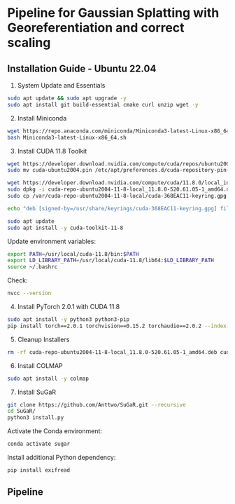 # Pipeline for Gaussian Splatting with Georeferentiation and correct scaling

## Installation Guide - Ubuntu 22.04

1. System Update and Essentials

```bash
sudo apt update && sudo apt upgrade -y
sudo apt install git build-essential cmake curl unzip wget -y
```

2. Install Miniconda

```bash
wget https://repo.anaconda.com/miniconda/Miniconda3-latest-Linux-x86_64.sh
bash Miniconda3-latest-Linux-x86_64.sh
```

3. Install CUDA 11.8 Toolkit

```bash
wget https://developer.download.nvidia.com/compute/cuda/repos/ubuntu2004/x86_64/cuda-ubuntu2004.pin
sudo mv cuda-ubuntu2004.pin /etc/apt/preferences.d/cuda-repository-pin-600

wget https://developer.download.nvidia.com/compute/cuda/11.8.0/local_installers/cuda-repo-ubuntu2004-11-8-local_11.8.0-520.61.05-1_amd64.deb
sudo dpkg -i cuda-repo-ubuntu2004-11-8-local_11.8.0-520.61.05-1_amd64.deb
sudo cp /var/cuda-repo-ubuntu2004-11-8-local/cuda-368EAC11-keyring.gpg /usr/share/keyrings/

echo "deb [signed-by=/usr/share/keyrings/cuda-368EAC11-keyring.gpg] file:///var/cuda-repo-ubuntu2004-11-8-local /" | sudo tee /etc/apt/sources.list.d/cuda-local.list

sudo apt update
sudo apt install -y cuda-toolkit-11-8
```

Update environment variables:

```bash
export PATH=/usr/local/cuda-11.8/bin:$PATH
export LD_LIBRARY_PATH=/usr/local/cuda-11.8/lib64:$LD_LIBRARY_PATH
source ~/.bashrc
```

Check:

```bash
nvcc --version
```

4. Install PyTorch 2.0.1 with CUDA 11.8

```bash
sudo apt install -y python3 python3-pip
pip install torch==2.0.1 torchvision==0.15.2 torchaudio==2.0.2 --index-url https://download.pytorch.org/whl/cu118
```

5. Cleanup Installers

```bash
rm -rf cuda-repo-ubuntu2004-11-8-local_11.8.0-520.61.05-1_amd64.deb cuda-repo-wsl-ubuntu-12-6-local_12.6.0-1_amd64.deb Miniconda3-latest-Linux-x86_64.sh
```

6. Install COLMAP

```bash
sudo apt install -y colmap
```

7. Install SuGaR

```bash
git clone https://github.com/Anttwo/SuGaR.git --recursive
cd SuGaR/
python3 install.py
```

Activate the Conda environment: 

```bash
conda activate sugar
```

Install additional Python dependency:

```bash
pip install exifread
```

## Pipeline
